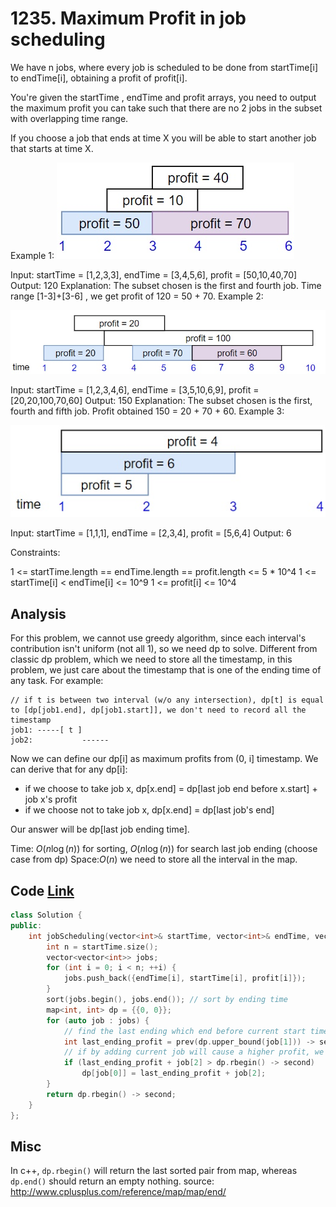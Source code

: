 # 1235. Maximum Profit in job scheduling

We have n jobs, where every job is scheduled to be done from startTime[i] to endTime[i], obtaining a profit of profit[i].

You're given the startTime , endTime and profit arrays, you need to output the maximum profit you can take such that there are no 2 jobs in the subset with overlapping time range.

If you choose a job that ends at time X you will be able to start another job that starts at time X.

 

Example 1:
![IMAGE](resources/7C5091363557161626A1627E89EF198C.jpg)


Input: startTime = [1,2,3,3], endTime = [3,4,5,6], profit = [50,10,40,70]
Output: 120
Explanation: The subset chosen is the first and fourth job. 
Time range [1-3]+[3-6] , we get profit of 120 = 50 + 70.
Example 2:

![IMAGE](resources/31ED801A45E8528A50B5487FC6BAEBEA.jpg)


Input: startTime = [1,2,3,4,6], endTime = [3,5,10,6,9], profit = [20,20,100,70,60]
Output: 150
Explanation: The subset chosen is the first, fourth and fifth job. 
Profit obtained 150 = 20 + 70 + 60.
Example 3:

![IMAGE](resources/9BD794B6A4CDDFE14385FE4BBE821A70.jpg)

Input: startTime = [1,1,1], endTime = [2,3,4], profit = [5,6,4]
Output: 6


Constraints:

1 <= startTime.length == endTime.length == profit.length <= 5 * 10^4
1 <= startTime[i] < endTime[i] <= 10^9
1 <= profit[i] <= 10^4

## Analysis

For this problem, we cannot use greedy algorithm, since each interval's contribution isn't uniform (not all 1), so we need dp to solve. Different from classic dp problem, which we need to store all the timestamp, in this problem, we just care about the timestamp that is one of the ending time of any task. For example:

```
// if t is between two interval (w/o any intersection), dp[t] is equal to [dp[job1.end], dp[job1.start]], we don't need to record all the timestamp
job1: -----[ t ]
job2:           ------
```

Now we can define our dp[i] as maximum profits from (0, i] timestamp. We can derive that for any dp[i]:
* if we choose to take job x, dp[x.end] = dp[last job end before x.start] + job x's profit
* if we choose not to take job x, dp[x.end] =  dp[last job's end]

Our answer will be dp[last job ending time].

Time: $O(n \log(n))$ for sorting, $O(n \log(n))$ for search last job ending (choose case from dp)
Space:$O(n)$ we need to store all the interval in the map.

## Code [Link](https://leetcode.com/problems/maximum-profit-in-job-scheduling/discuss/409009/JavaC%2B%2BPython-DP-Solution)

```c++
class Solution {
public:
    int jobScheduling(vector<int>& startTime, vector<int>& endTime, vector<int>& profit) {
        int n = startTime.size();
        vector<vector<int>> jobs;
        for (int i = 0; i < n; ++i) {
            jobs.push_back({endTime[i], startTime[i], profit[i]});
        }
        sort(jobs.begin(), jobs.end()); // sort by ending time
        map<int, int> dp = {{0, 0}};
        for (auto job : jobs) {
            // find the last ending which end before current start time, so that we can schedule current job
            int last_ending_profit = prev(dp.upper_bound(job[1])) -> second; 
            // if by adding current job will cause a higher profit, we can update current ending time's profit
            if (last_ending_profit + job[2] > dp.rbegin() -> second)
                dp[job[0]] = last_ending_profit + job[2];
        }
        return dp.rbegin() -> second;
    }
};
```

## Misc

In c++, `dp.rbegin()` will return the last sorted pair from map, whereas `dp.end()` should return an empty nothing. source: http://www.cplusplus.com/reference/map/map/end/